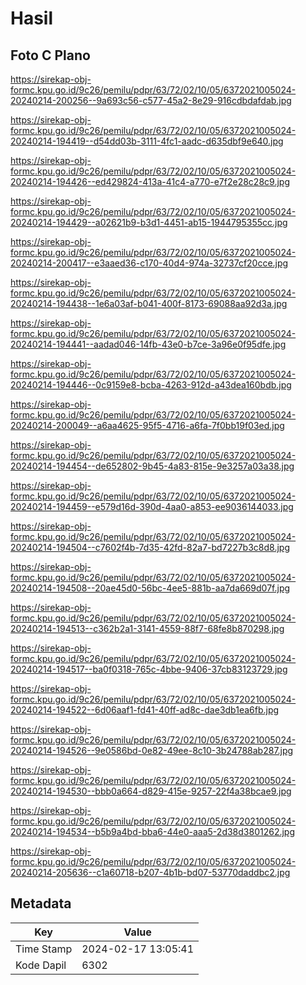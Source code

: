 # Hasil

## Foto C Plano

https://sirekap-obj-formc.kpu.go.id/9c26/pemilu/pdpr/63/72/02/10/05/6372021005024-20240214-200256--9a693c56-c577-45a2-8e29-916cdbdafdab.jpg

https://sirekap-obj-formc.kpu.go.id/9c26/pemilu/pdpr/63/72/02/10/05/6372021005024-20240214-194419--d54dd03b-3111-4fc1-aadc-d635dbf9e640.jpg

https://sirekap-obj-formc.kpu.go.id/9c26/pemilu/pdpr/63/72/02/10/05/6372021005024-20240214-194426--ed429824-413a-41c4-a770-e7f2e28c28c9.jpg

https://sirekap-obj-formc.kpu.go.id/9c26/pemilu/pdpr/63/72/02/10/05/6372021005024-20240214-194429--a02621b9-b3d1-4451-ab15-1944795355cc.jpg

https://sirekap-obj-formc.kpu.go.id/9c26/pemilu/pdpr/63/72/02/10/05/6372021005024-20240214-200417--e3aaed36-c170-40d4-974a-32737cf20cce.jpg

https://sirekap-obj-formc.kpu.go.id/9c26/pemilu/pdpr/63/72/02/10/05/6372021005024-20240214-194438--1e6a03af-b041-400f-8173-69088aa92d3a.jpg

https://sirekap-obj-formc.kpu.go.id/9c26/pemilu/pdpr/63/72/02/10/05/6372021005024-20240214-194441--aadad046-14fb-43e0-b7ce-3a96e0f95dfe.jpg

https://sirekap-obj-formc.kpu.go.id/9c26/pemilu/pdpr/63/72/02/10/05/6372021005024-20240214-194446--0c9159e8-bcba-4263-912d-a43dea160bdb.jpg

https://sirekap-obj-formc.kpu.go.id/9c26/pemilu/pdpr/63/72/02/10/05/6372021005024-20240214-200049--a6aa4625-95f5-4716-a6fa-7f0bb19f03ed.jpg

https://sirekap-obj-formc.kpu.go.id/9c26/pemilu/pdpr/63/72/02/10/05/6372021005024-20240214-194454--de652802-9b45-4a83-815e-9e3257a03a38.jpg

https://sirekap-obj-formc.kpu.go.id/9c26/pemilu/pdpr/63/72/02/10/05/6372021005024-20240214-194459--e579d16d-390d-4aa0-a853-ee9036144033.jpg

https://sirekap-obj-formc.kpu.go.id/9c26/pemilu/pdpr/63/72/02/10/05/6372021005024-20240214-194504--c7602f4b-7d35-42fd-82a7-bd7227b3c8d8.jpg

https://sirekap-obj-formc.kpu.go.id/9c26/pemilu/pdpr/63/72/02/10/05/6372021005024-20240214-194508--20ae45d0-56bc-4ee5-881b-aa7da669d07f.jpg

https://sirekap-obj-formc.kpu.go.id/9c26/pemilu/pdpr/63/72/02/10/05/6372021005024-20240214-194513--c362b2a1-3141-4559-88f7-68fe8b870298.jpg

https://sirekap-obj-formc.kpu.go.id/9c26/pemilu/pdpr/63/72/02/10/05/6372021005024-20240214-194517--ba0f0318-765c-4bbe-9406-37cb83123729.jpg

https://sirekap-obj-formc.kpu.go.id/9c26/pemilu/pdpr/63/72/02/10/05/6372021005024-20240214-194522--6d06aaf1-fd41-40ff-ad8c-dae3db1ea6fb.jpg

https://sirekap-obj-formc.kpu.go.id/9c26/pemilu/pdpr/63/72/02/10/05/6372021005024-20240214-194526--9e0586bd-0e82-49ee-8c10-3b24788ab287.jpg

https://sirekap-obj-formc.kpu.go.id/9c26/pemilu/pdpr/63/72/02/10/05/6372021005024-20240214-194530--bbb0a664-d829-415e-9257-22f4a38bcae9.jpg

https://sirekap-obj-formc.kpu.go.id/9c26/pemilu/pdpr/63/72/02/10/05/6372021005024-20240214-194534--b5b9a4bd-bba6-44e0-aaa5-2d38d3801262.jpg

https://sirekap-obj-formc.kpu.go.id/9c26/pemilu/pdpr/63/72/02/10/05/6372021005024-20240214-205636--c1a60718-b207-4b1b-bd07-53770daddbc2.jpg


## Metadata

| Key        | Value               |
| ---------- | ------------------- |
| Time Stamp | 2024-02-17 13:05:41 |
| Kode Dapil | 6302                |



